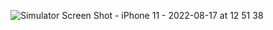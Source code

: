 ![Simulator Screen Shot - iPhone 11 - 2022-08-17 at 12 51 38](https://user-images.githubusercontent.com/75534004/185090126-5b4a5356-d9d6-4a95-84ac-7edc878661ca.png)

